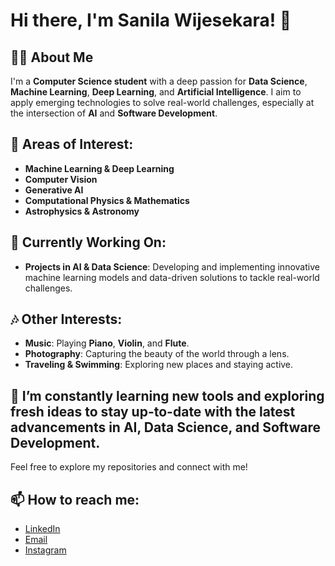 # Hi there, I'm Sanila Wijesekara! 👋

## 👨‍💻 About Me
I'm a **Computer Science student** with a deep passion for **Data Science**, **Machine Learning**, **Deep Learning**, and **Artificial Intelligence**. I aim to apply emerging technologies to solve real-world challenges, especially at the intersection of **AI** and **Software Development**.

## 🔭 Areas of Interest:
- **Machine Learning & Deep Learning**
- **Computer Vision**
- **Generative AI**
- **Computational Physics & Mathematics**
- **Astrophysics & Astronomy**


## 🧠 Currently Working On:
- **Projects in AI & Data Science**: Developing and implementing innovative machine learning models and data-driven solutions to tackle real-world challenges.

## 🎶 Other Interests:
- **Music**: Playing **Piano**, **Violin**, and **Flute**.
- **Photography**: Capturing the beauty of the world through a lens.
- **Traveling & Swimming**: Exploring new places and staying active.

## 🌱 I’m constantly learning new tools and exploring fresh ideas to stay up-to-date with the latest advancements in AI, Data Science, and Software Development.

Feel free to explore my repositories and connect with me!

## 📫 How to reach me:
- [LinkedIn](www.linkedin.com/in/sanila-wijesekara-b70118308)
- [Email](sanilamethwan@gmail.com)
- [Instagram](https://www.instagram.com/sanila_wijesekara/)

